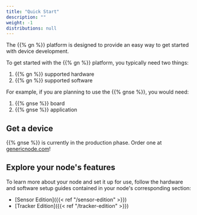 ```yaml
---
title: "Quick Start"
description: ""
weight: -1
distributions: null
---
```


The {{% gn %}} platform is designed to provide an easy way to get started with device development.

<!--more-->

To get started with the {{% gn %}} platform, you typically need two things:

1. {{% gn %}} supported hardware
2. {{% gn %}} supported software

For example, if you are planning to use the {{% gnse %}}, you would need:

1. {{% gnse %}} board
2. {{% gnse %}} application

## Get a device

{{% gnse %}} is currently in the production phase. Order one at [genericnode.com](https://www.genericnode.com/)!

## Explore your node's features

To learn more about your node and set it up for use, follow the hardware and software setup guides contained in your node's corresponding section:

- [Sensor Edition]({{< ref "/sensor-edition" >}})
- [Tracker Edition]({{< ref "/tracker-edition" >}})
